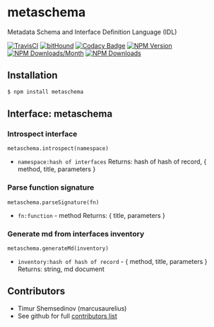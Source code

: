 # metaschema
Metadata Schema and Interface Definition Language (IDL)

[![TravisCI](https://travis-ci.org/metarhia/metaschema.svg?branch=master)](https://travis-ci.org/metarhia/metaschema)
[![bitHound](https://www.bithound.io/github/metarhia/metaschema/badges/score.svg)](https://www.bithound.io/github/metarhia/metaschema)
[![Codacy Badge](https://api.codacy.com/project/badge/Grade/0a526fd6dda54e5c9d494848415926b8)](https://www.codacy.com/app/metarhia/metaschema)
[![NPM Version](https://badge.fury.io/js/metaschema.svg)](https://badge.fury.io/js/metaschema)
[![NPM Downloads/Month](https://img.shields.io/npm/dm/metaschema.svg)](https://www.npmjs.com/package/metaschema)
[![NPM Downloads](https://img.shields.io/npm/dt/metaschema.svg)](https://www.npmjs.com/package/metaschema)

## Installation

```bash
$ npm install metaschema
```

## Interface: metaschema

### Introspect interface
`metaschema.introspect(namespace)`
- `namespace:hash of interfaces`
Returns: hash of hash of record, { method, title, parameters }

### Parse function signature
`metaschema.parseSignature(fn)`
- `fn:function` - method
Returns: { title, parameters }

### Generate md from interfaces inventory
`metaschema.generateMd(inventory)`
- `inventory:hash of hash of record` - { method, title, parameters }
Returns: string, md document

## Contributors

  - Timur Shemsedinov (marcusaurelius)
  - See github for full [contributors list](https://github.com/metarhia/metaschema/graphs/contributors)
